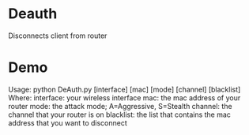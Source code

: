 # Deauth
Disconnects client from router

# Demo
Usage: python DeAuth.py [interface]  [mac]  [mode]  [channel] [blacklist]
Where:
 interface: your wireless interface 
 mac: the mac address of your router
 mode: the attack mode; A=Aggressive, S=Stealth
 channel: the channel that your router is on 
 blacklist: the list that contains the mac address that you want to disconnect 
